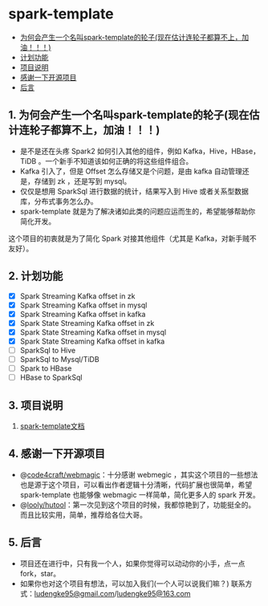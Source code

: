 # spark-template #


* [为何会产生一个名叫spark-template的轮子(现在估计连轮子都算不上，加油！！！)](#spark-template)
* [计划功能](#-1)
* [项目说明](#-1)
* [感谢一下开源项目](#-1)
* [后言](#-1)

##  1. <a name='spark-template'></a>为何会产生一个名叫spark-template的轮子(现在估计连轮子都算不上，加油！！！) 

+ 是不是还在头疼 Spark2 如何引入其他的组件，例如 Kafka，Hive，HBase，TiDB 。一个新手不知道该如何正确的将这些组件组合。
+ Kafka 引入了，但是 Offset 怎么存储又是个问题，是由 kafka 自动管理还是，存储到 zk ，还是写到 mysql。
+ 仅仅是想用 SparkSql 进行数据的统计，结果写入到 Hive 或者关系型数据库，分布式事务怎么办。
+ spark-template 就是为了解决诸如此类的问题应运而生的，希望能够帮助你简化开发。

这个项目的初衷就是为了简化 Spark 对接其他组件（尤其是 Kafka，对新手贼不友好）。

##  2. <a name='-1'></a>计划功能 
+ [x] Spark Streaming Kafka offset in zk
+ [x] Spark Streaming Kafka offset in mysql
+ [x] Spark Streaming Kafka offset in kafka
+ [x] Spark State Streaming Kafka offset in zk
+ [x] Spark State Streaming Kafka offset in mysql
+ [x] Spark State Streaming Kafka offset in kafka
+ [ ] SparkSql to Hive
+ [ ] SparkSql to Mysql/TiDB
+ [ ] Spark to HBase
+ [ ] HBase to SparkSql

##  3. <a name='-1'></a>项目说明 
1. [spark-template文档](http://106.12.51.176)

##  4. <a name='-1'></a>感谢一下开源项目 
+ @[code4craft/webmagic](https://github.com/code4craft/webmagic)：十分感谢 webmegic ，其实这个项目的一些想法也是源于这个项目，可以看出作者逻辑十分清晰，代码扩展也很简单，希望 spark-template 也能够像 webmagic 一样简单，简化更多人的 spark 开发。
+ @[looly/hutool](https://github.com/looly/hutool)：第一次见到这个项目的时候，我都惊艳到了，功能挺全的。而且比较实用，简单，推荐给各位大哥。

##  5. <a name='-1'></a>后言 
+ 项目还在进行中，只有我一个人，如果你觉得可以动动你的小手，点一点 fork，star。
+ 如果你也对这个项目有想法，可以加入我们(一个人可以说我们嘛？)
联系方式：ludengke95@gmail.com/ludengke95@163.com

